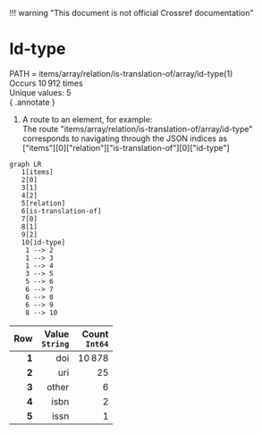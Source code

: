 !!! warning "This document is not official Crossref documentation"
# Id-type
PATH = items/array/relation/is-translation-of/array/id-type(1)  
Occurs 10 912 times  
Unique values: 5  
{ .annotate }

1. A route to an element, for example:  
   The route "items/array/relation/is-translation-of/array/id-type" corresponds to navigating through the JSON indices as  
   ["items"][0]["relation"]["is-translation-of"][0]["id-type"]  

```mermaid
graph LR
   1[items]
   2[0]
   3[1]
   4[2]
   5[relation]
   6[is-translation-of]
   7[0]
   8[1]
   9[2]
   10[id-type]
    1 --> 2
    1 --> 3
    1 --> 4
    3 --> 5
    5 --> 6
    6 --> 7
    6 --> 8
    6 --> 9
    8 --> 10
```

| **Row** | **Value**<br>`String` | **Count**<br>`Int64` |
|--------:|----------------------:|---------------------:|
| **1**   | doi                   | 10 878               |
| **2**   | uri                   | 25                   |
| **3**   | other                 | 6                    |
| **4**   | isbn                  | 2                    |
| **5**   | issn                  | 1                    |

